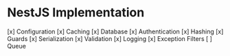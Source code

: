 # NestJS Implementation

[x] Configuration
[x] Caching
[x] Database
[x] Authentication
[x] Hashing
[x] Guards
[x] Serialization
[x] Validation
[x] Logging
[x] Exception Filters
[ ] Queue